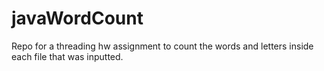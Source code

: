 # javaWordCount
Repo for a threading hw assignment to count the words and letters inside each file that was inputted.

